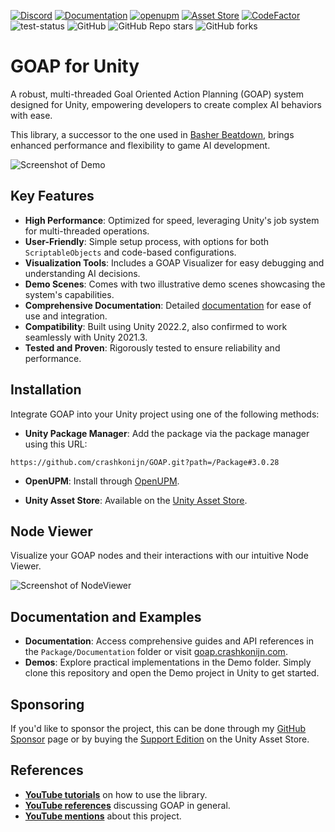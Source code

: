 [![Discord](https://img.shields.io/discord/1093598557480685578?label=Discord)](https://discord.gg/dCPnHaYNrm)
[![Documentation](https://img.shields.io/badge/GitBook-Docu-lightblue)](https://goap.crashkonijn.com/)
[![openupm](https://img.shields.io/npm/v/com.crashkonijn.goap?label=openupm&registry_uri=https://package.openupm.com)](https://openupm.com/packages/com.crashkonijn.goap/)
[![Asset Store](https://img.shields.io/badge/Asset%20Store-v3.0.24-blue)](https://assetstore.unity.com/packages/slug/252687)
[![CodeFactor](https://www.codefactor.io/repository/github/crashkonijn/goap/badge)](https://www.codefactor.io/repository/github/crashkonijn/goap)
![test-status](https://github.com/crashkonijn/GOAP/actions/workflows/main.yml/badge.svg?branch=master)
![GitHub](https://img.shields.io/github/license/crashkonijn/GOAP)
![GitHub Repo stars](https://img.shields.io/github/stars/crashkonijn/GOAP?style=social)
![GitHub forks](https://img.shields.io/github/forks/crashkonijn/GOAP?style=social)

# GOAP for Unity
A robust, multi-threaded Goal Oriented Action Planning (GOAP) system designed for Unity, empowering developers to create complex AI behaviors with ease.

This library, a successor to the one used in [Basher Beatdown](https://youtu.be/x653mVuNP0A?t=12s), brings enhanced performance and flexibility to game AI development.

![Screenshot of Demo](Package/Documentation/images/2k_agents_short.gif)

## Key Features
- **High Performance**: Optimized for speed, leveraging Unity's job system for multi-threaded operations.
- **User-Friendly**: Simple setup process, with options for both `ScriptableObjects` and code-based configurations.
- **Visualization Tools**: Includes a GOAP Visualizer for easy debugging and understanding AI decisions.
- **Demo Scenes**: Comes with two illustrative demo scenes showcasing the system's capabilities.
- **Comprehensive Documentation**: Detailed [documentation](https://goap.crashkonijn.com/) for ease of use and integration.
- **Compatibility**: Built using Unity 2022.2, also confirmed to work seamlessly with Unity 2021.3.
- **Tested and Proven**: Rigorously tested to ensure reliability and performance.

## Installation
Integrate GOAP into your Unity project using one of the following methods:

- **Unity Package Manager**:
Add the package via the package manager using this URL:
```
https://github.com/crashkonijn/GOAP.git?path=/Package#3.0.28
```

- **OpenUPM**:
Install through [OpenUPM](https://openupm.com/packages/com.crashkonijn.goap/).

- **Unity Asset Store**:
Available on the [Unity Asset Store](https://assetstore.unity.com/packages/slug/252687).

## Node Viewer
Visualize your GOAP nodes and their interactions with our intuitive Node Viewer.

![Screenshot of NodeViewer](Package/Documentation/images/goap-viewer.png)

## Documentation and Examples
- **Documentation**: Access comprehensive guides and API references in the `Package/Documentation` folder or visit [goap.crashkonijn.com](https://goap.crashkonijn.com/).
- **Demos**: Explore practical implementations in the Demo folder. Simply clone this repository and open the Demo project in Unity to get started.

## Sponsoring
If you'd like to sponsor the project, this can be done through my [GitHub Sponsor](https://github.com/sponsors/crashkonijn) page or by buying the [Support Edition](https://assetstore.unity.com/packages/slug/298995) on the Unity Asset Store.

## References
- **[YouTube tutorials](https://www.youtube.com/playlist?list=PLZWmMt_TbeYeatHa9hntDPu4zGEBAFffn)** on how to use the library.
- **[YouTube references](https://www.youtube.com/playlist?list=PLZWmMt_TbeYdBZKvlsRuuOubPTTfPuZot)** discussing GOAP in general.
- **[YouTube mentions](https://www.youtube.com/playlist?list=PLZWmMt_TbeYdaEY4dkSJt4w2X_b_Pf97T)** about this project.
